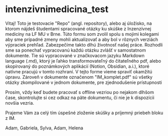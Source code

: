 # intenzivnimedicina_test
Vitaj!
Toto je testovacie "Repo" (angl. repository), alebo aj úložisko, na ktorom nájdeš študentami spracované otázky ku skúške z Inzenzívnej medicíny na LF MU v Brne. 
Túto formu som zvolil spolu s mojimi kolegami aby sme prípadné zmeny mohli aktualizovať a aby bol v rôznych verziách výpraciek prehľad. Zabezpečíme takto dlhú životnosť našej práce.
Rozhodli sme sa ponechať vypracovanú každú otázku zvlášť v samostatnom dokumente. Tie sú vypracované v značkovacom jazyku Markdown language (.md), ktorý je ľahko transformovateľný do čitateľného pdf, alebo skopírovaný do poznámkových aplikácií (Notion, Obsidian, a.i.), ktoré natívne pracujú v tomto rozhraní. V tejto forme vieme spraviť okamžitú úpravu. 
Zároveň v dokumente označenom "IM_komplet.pdf" sú všetky otázky zkompilované v jednom dokumente, pre zjednodušenie prístupnosti

Prosím, vždy keď budete pracovať s offline vezriou po nejakom dlhšom čase, skontrolujte si cez odkaz na päte dokumentu, či nie je k dispozícii novšia vezria.

Prajeme Vám za celý tím úspešné zloženie skúšky a príjemný priebeh bloku z IM.

Adam, Gabriela, Sylva, Adam, Helena
